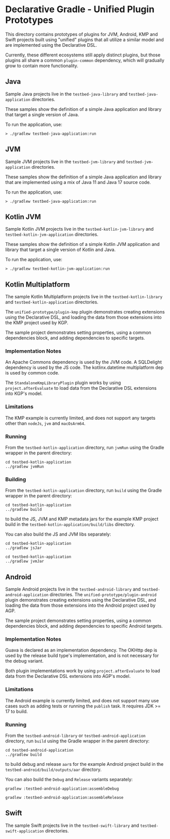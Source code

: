 # Declarative Gradle - Unified Plugin Prototypes

This directory contains prototypes of plugins for JVM, Android, KMP and Swift projects built using "unified" plugins that all utilize a similar model and are implemented using the Declarative DSL.

Currently, these different ecosystems still apply distinct plugins, but those plugins all share a common `plugin-common` dependency, which will gradually grow to contain more functionality.

## Java

Sample Java projects live in the `testbed-java-library` and `testbed-java-application` directories.

These samples show the definition of a simple Java application and library that target a single version of Java.

To run the application, use:

```
> ./gradlew testbed-java-application:run
```

## JVM

Sample JVM projects live in the `testbed-jvm-library` and `testbed-jvm-application` directories.

These samples show the definition of a simple Java application and library that are implemented using a mix of Java 11 and Java 17 source code.

To run the application, use:

```
> ./gradlew testbed-java-application:run
```

## Kotlin JVM

Sample Kotlin JVM projects live in the `testbed-kotlin-jvm-library` and `testbed-kotlin-jvm-application` directories.

These samples show the definition of a simple Kotlin JVM application and library that target a single version of Kotlin and Java.

To run the application, use:

```
> ./gradlew testbed-kotlin-jvm-application:run
```

## Kotlin Multiplatform

The sample Kotlin Multiplatform projects live in the `testbed-kotlin-library` and `testbed-kotlin-application` directories.

The `unified-prototype/plugin-kmp` plugin demonstrates creating extensions using the Declarative DSL, and loading the data from those extensions into the KMP project used by KGP.

The sample project demonstrates setting properties, using a common dependencies block, and adding dependencies to specific targets.

### Implementation Notes

An Apache Commons dependency is used by the JVM code.
A SQLDelight dependency is used by the JS code.
The kotlinx.datetime multiplatform dep is used by common code.

The `StandaloneKmpLibraryPlugin` plugin works by using `project.afterEvaluate` to load data from the Declarative DSL extensions into KGP's model.

### Limitations

The KMP example is currently limited, and does not support any targets other than `nodeJs`, `jvm` and `macOsArm64`.

### Running

From the `testbed-kotlin-application` directory, run `jvmRun` using the Gradle wrapper in the parent directory:

```shell
cd testbed-kotlin-application
../gradlew jvmRun
```

### Building

From the `testbed-kotlin-application` directory, run `build` using the Gradle wrapper in the parent directory:

```shell
cd testbed-kotlin-application
../gradlew build
```

to build the JS, JVM and KMP metadata jars for the example KMP project build in the `testbed-kotlin-application/build/libs` directory.

You can also build the JS and JVM libs separately:

```shell 
cd testbed-kotlin-application
../gradlew jsJar
```

```shell 
cd testbed-kotlin-application
../gradlew jvmJar
```

## Android

Sample Android projects live in the `testbed-android-library` and `testbed-android-application` directories.
The `unified-prototype/plugin-android` plugin demonstrates creating extensions using the Declarative DSL, and loading the data from those extensions into the Android project used by AGP.

The sample project demonstrates setting properties, using a common dependencies block, and adding dependencies to specific Android targets.

### Implementation Notes

Guava is declared as an implementation dependency.
The OKHttp dep is used by the release build type's implementation, and is not necessary for the debug variant.

Both plugin implementations work by using `project.afterEvaluate` to load data from the Declarative DSL extensions into AGP's model.

### Limitations

The Android example is currently limited, and does not support many use cases such as adding tests or running the `publish` task.
It requires JDK >= 17 to build.

### Running 
From the `testbed-android-library` or `testbed-android-application` directory, run `build` using the Gradle wrapper in the parent directory:

```shell
cd testbed-android-application
../gradlew build
```

to build debug and release `aar`s for the example Android project build in the `testbed-android/build/outputs/aar` directory.

You can also build the `Debug` and `Release` variants separately:

```shell 
gradlew :testbed-android-application:assembleDebug
```

```shell 
gradlew :testbed-android-application:assembleRelease
```

## Swift

The sample Swift projects live in the `testbed-swift-library` and `testbed-swift-application` directories.
